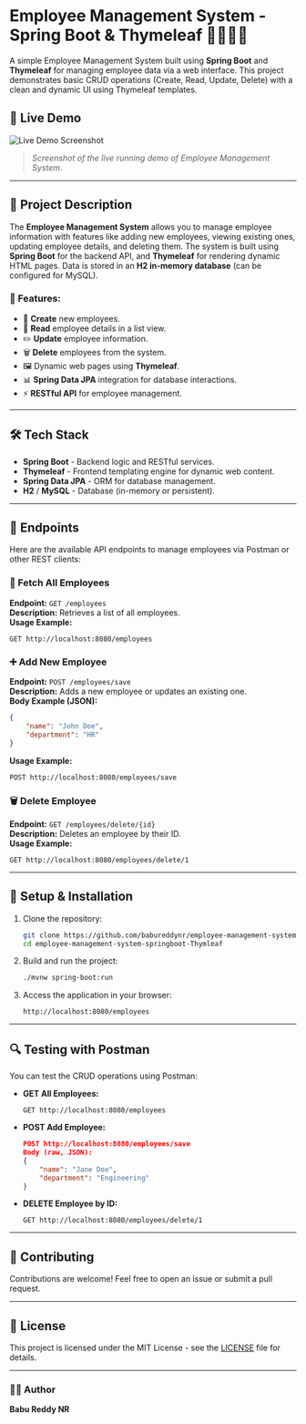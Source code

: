 
# Employee Management System - Spring Boot & Thymeleaf 🧑‍💼👨‍💻

A simple Employee Management System built using **Spring Boot** and **Thymeleaf** for managing employee data via a web interface. This project demonstrates basic CRUD operations (Create, Read, Update, Delete) with a clean and dynamic UI using Thymeleaf templates.

## 🚀 Live Demo

![Live Demo Screenshot](https://github.com/babureddynr/employee-management-system-springboot-Thymleaf/blob/main/demo_screenshot.png)

> _Screenshot of the live running demo of Employee Management System_.

---

## 📑 Project Description

The **Employee Management System** allows you to manage employee information with features like adding new employees, viewing existing ones, updating employee details, and deleting them. The system is built using **Spring Boot** for the backend API, and **Thymeleaf** for rendering dynamic HTML pages. Data is stored in an **H2 in-memory database** (can be configured for MySQL).

### 🔧 Features:
- 📝 **Create** new employees.
- 📄 **Read** employee details in a list view.
- ✏️ **Update** employee information.
- 🗑️ **Delete** employees from the system.
- 🖼️ Dynamic web pages using **Thymeleaf**.
- 📊 **Spring Data JPA** integration for database interactions.
- ⚡ **RESTful API** for employee management.

---

## 🛠️ Tech Stack

- **Spring Boot** - Backend logic and RESTful services.
- **Thymeleaf** - Frontend templating engine for dynamic web content.
- **Spring Data JPA** - ORM for database management.
- **H2** / **MySQL** - Database (in-memory or persistent).

---

## 📜 Endpoints

Here are the available API endpoints to manage employees via Postman or other REST clients:

### 📄 Fetch All Employees
**Endpoint:** `GET /employees`  
**Description:** Retrieves a list of all employees.  
**Usage Example:**  
```
GET http://localhost:8080/employees
```

### ➕ Add New Employee
**Endpoint:** `POST /employees/save`  
**Description:** Adds a new employee or updates an existing one.  
**Body Example (JSON):**
```json
{
    "name": "John Doe",
    "department": "HR"
}
```
**Usage Example:**  
```
POST http://localhost:8080/employees/save
```

### 🗑️ Delete Employee
**Endpoint:** `GET /employees/delete/{id}`  
**Description:** Deletes an employee by their ID.  
**Usage Example:**  
```
GET http://localhost:8080/employees/delete/1
```

---

## 📝 Setup & Installation

1. Clone the repository:
   ```bash
   git clone https://github.com/babureddynr/employee-management-system-springboot-Thymleaf.git
   cd employee-management-system-springboot-Thymleaf
   ```

2. Build and run the project:
   ```bash
   ./mvnw spring-boot:run
   ```

3. Access the application in your browser:
   ```
   http://localhost:8080/employees
   ```

---

## 🔍 Testing with Postman

You can test the CRUD operations using Postman:

- **GET All Employees:**  
  ```
  GET http://localhost:8080/employees
  ```

- **POST Add Employee:**  
  ```json
  POST http://localhost:8080/employees/save
  Body (raw, JSON):
  {
      "name": "Jane Doe",
      "department": "Engineering"
  }
  ```

- **DELETE Employee by ID:**  
  ```
  GET http://localhost:8080/employees/delete/1
  ```

---

## 🤝 Contributing

Contributions are welcome! Feel free to open an issue or submit a pull request.

---

## 📜 License

This project is licensed under the MIT License - see the [LICENSE](LICENSE) file for details.

---

### 👨‍💻 Author

**Babu Reddy NR**
